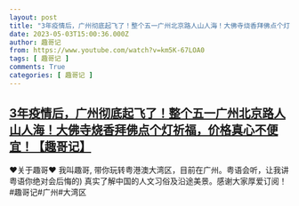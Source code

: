 ```yaml
---
layout: post
title: "3年疫情后，广州彻底起飞了！整个五一广州北京路人山人海！大佛寺烧香拜佛点个灯祈福，价格真心不便宜！【趣哥记】"
date: 2023-05-03T15:00:36.000Z
author: 趣哥记
from: https://www.youtube.com/watch?v=km5K-67LOA0
tags: [ 趣哥记 ]
comments: True
categories: [ 趣哥记 ]
---
```

<!--1683126036000-->
[3年疫情后，广州彻底起飞了！整个五一广州北京路人山人海！大佛寺烧香拜佛点个灯祈福，价格真心不便宜！【趣哥记】](https://www.youtube.com/watch?v=km5K-67LOA0)
------

<div>
♥关于趣哥♥ 我叫趣哥,  带你玩转粤港澳大湾区，目前在广州。粤语会听，让我讲粤语你绝对会后悔的) 真实了解中国的人文习俗及沿途美景。感谢大家厚爱订阅！#趣哥记#广州#大湾区
</div>
